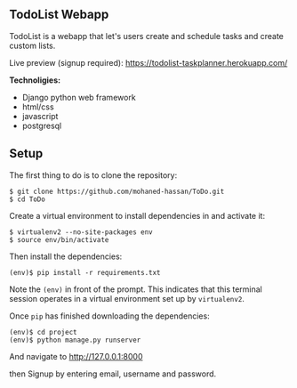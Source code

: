 ## TodoList Webapp

TodoList is a webapp that let's users create and schedule tasks and create custom lists.

Live preview (signup required):
https://todolist-taskplanner.herokuapp.com/


**Technoligies:**
 - Django python web framework
 - html/css
 - javascript
 - postgresql
 
 ## Setup

The first thing to do is to clone the repository:

    $ git clone https://github.com/mohaned-hassan/ToDo.git
    $ cd ToDo

Create a virtual environment to install dependencies in and activate it:

    $ virtualenv2 --no-site-packages env
    $ source env/bin/activate

Then install the dependencies:

    (env)$ pip install -r requirements.txt

Note the  `(env)`  in front of the prompt. This indicates that this terminal session operates in a virtual environment set up by  `virtualenv2`.

Once  `pip`  has finished downloading the dependencies:

    (env)$ cd project
    (env)$ python manage.py runserver

And navigate to  http://127.0.0.1:8000

then Signup by entering email, username and password.
